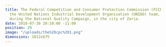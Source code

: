 ```yaml
---
title: The Federal Competition and Consumer Protection Commission (FCCPC) team and
  the United Nations Industrial Development Organisation (UNIDO) team, at a mega rally,
  during the National Quality Campaign, in the city of Zaria.
date: 2018-07-30 20:10:00 -11:00
position: 29
image: "/uploads/the%20cpc%201.png"
dimensions: 1012x675
---
```


